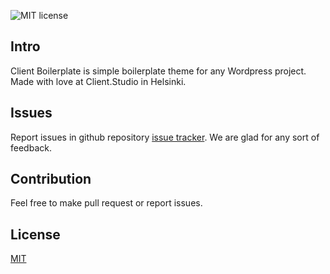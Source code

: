 ![MIT license](https://img.shields.io/badge/license-MIT-blue.svg)

## Intro

Client Boilerplate is simple boilerplate theme for any Wordpress project. Made with love at Client.Studio in Helsinki.

## Issues

Report issues in github repository [issue tracker](https://github.com/clientagency/client.theme/issues). We are glad for any sort of feedback.

## Contribution

Feel free to make pull request or report issues.

## License

[MIT](http://opensource.org/licenses/MIT)